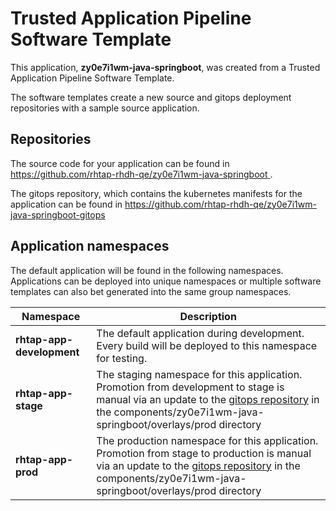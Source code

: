 # Trusted Application Pipeline Software Template

This application, **zy0e7i1wm-java-springboot**, was created from a Trusted Application Pipeline Software Template.

The software templates create a new source and gitops deployment repositories with a sample source application. 

## Repositories

The source code for your application can be found in [https://github.com/rhtap-rhdh-qe/zy0e7i1wm-java-springboot ](https://github.com/rhtap-rhdh-qe/zy0e7i1wm-java-springboot ).
 
The gitops repository, which contains the kubernetes manifests for the application can be found in 
[https://github.com/rhtap-rhdh-qe/zy0e7i1wm-java-springboot-gitops ](https://github.com/rhtap-rhdh-qe/zy0e7i1wm-java-springboot-gitops ) 

## Application namespaces 

The default application will be found in the following namespaces. Applications can be deployed into unique namespaces or multiple software templates can also bet generated into the same group namespaces.  

|  Namespace   |  Description   |  
| -------- | -------- |   
| **rhtap-app-development** | The default application during development. Every build will be deployed to this namespace for testing. | 
| **rhtap-app-stage** | The staging namespace for this application. Promotion from development to stage is manual via an update to the [gitops repository](https://github.com/rhtap-rhdh-qe/zy0e7i1wm-java-springboot-gitops ) in the components/zy0e7i1wm-java-springboot/overlays/prod directory |  
| **rhtap-app-prod** | The production namespace for this application. Promotion from stage to production is manual via an update to the [gitops repository](https://github.com/rhtap-rhdh-qe/zy0e7i1wm-java-springboot-gitops ) in the components/zy0e7i1wm-java-springboot/overlays/prod directory | 